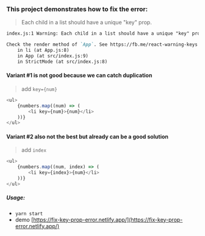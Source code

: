### This project demonstrates how to fix the error:
> Each child in a list should have a unique "key" prop.

```markdown
index.js:1 Warning: Each child in a list should have a unique "key" prop.

Check the render method of `App`. See https://fb.me/react-warning-keys for more information.
    in li (at App.js:8)
    in App (at src/index.js:9)
    in StrictMode (at src/index.js:8)
```

#### **Variant #1** is not good because we can catch duplication 
> add `key={num}`
```javascript
<ul>
    {numbers.map((num) => (
        <li key={num}>{num}</li>    
    ))}
</ul>
```
#### **Variant #2** also not the best but already can be a good solution
> add `index`
```javascript
<ul>
    {numbers.map((num, index) => (
        <li key={index}>{num}</li>    
    ))}
</ul>
```

##### Usage: 
- `yarn start`
- demo [https://fix-key-prop-error.netlify.app/](https://fix-key-prop-error.netlify.app/)
